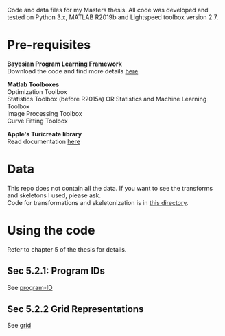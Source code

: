 Code and data files for my Masters thesis. All code was developed and tested on Python 3.x, MATLAB R2019b and Lightspeed toolbox version 2.7.

# Pre-requisites
**Bayesian Program Learning Framework**   
Download the code and find more details [here](https://github.com/brendenlake/BPL)

**Matlab Toolboxes**   
Optimization Toolbox   
Statistics Toolbox (before R2015a) OR Statistics and Machine Learning Toolbox   
Image Processing Toolbox   
Curve Fitting Toolbox

**Apple's Turicreate library**   
Read documentation [here](https://github.com/apple/turicreate)

# Data
This repo does not contain all the data. If you want to see the transforms and skeletons I used, please ask.\
Code for transformations and skeletonization is in [this directory](./image-preprocess/).

# Using the code
Refer to chapter 5 of the thesis for details.

## Sec 5.2.1: Program IDs
See [program-ID](./program-ID/)

## Sec 5.2.2 Grid Representations
See [grid](./grid/)
